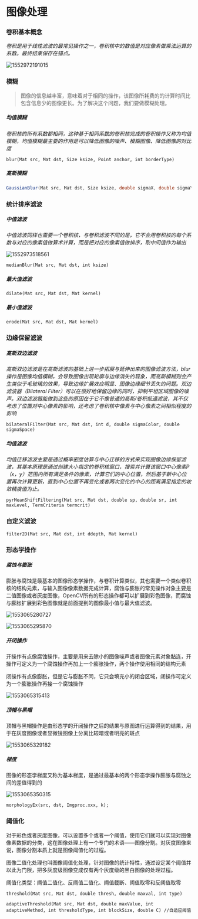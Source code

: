 # 图像处理

### 卷积基本概念

*卷积是用于线性滤波的最常见操作之一，卷积核中的数值是对应像素做乘法运算的系数。最终结果保存在锚点。*

![1552972191015](./../images/1552972191015.png)

### 模糊

> 图像的信息越丰富，意味着对于相同的操作，该图像所耗费的的计算时间比包含信息少的图像更长。为了解决这个问题，我们要做模糊处理。

##### 均值模糊

*卷积核的所有系数都相同，这种基于相同系数的卷积核完成的卷积操作又称为均值模糊，均值模糊最主要的作用是可以降低图像的噪声、模糊图像、降低图像的对比度*

```
blur(Mat src, Mat dst, Size ksize, Point anchor, int borderType)
```

##### 高斯模糊

```java
GaussianBlur(Mat src, Mat dst, Size ksize, double sigmaX, double sigmaY, int borderType)
```

### 统计排序滤波

##### 中值滤波

*中值滤波同样也需要一个卷积核，与卷积滤波不同的是，它不会用卷积核的每个系数与对应的像素值做算术计算，而是把对应的像素值做排序，取中间值作为输出*

![1552973518561](./../images/1552973518561.png)

```
medianBlur(Mat src, Mat dst, int ksize)
```

##### 最大值滤波

```
dilate(Mat src, Mat dst, Mat kernel) 
```

##### 最小值滤波

```
erode(Mat src, Mat dst, Mat kernel) 
```

### 边缘保留滤波

##### 高斯双边滤波

*高斯双边滤波是在高斯滤波的基础上进一步拓展与延伸出来的图像滤波方法，blur操作是图像均值模糊，会导致图像出现轮廓与边缘消失的现象，而高斯模糊则会产生类似于毛玻璃的效果，导致边缘扩展效应明显、图像边缘细节丢失的问题。双边滤波器（Bilateral Filter）可以在很好地保留边缘的同时，抑制平坦区域图像的噪声。双边滤波器能做到这些的原因在于它不像普通的高斯/卷积低通滤波，其不仅考虑了位置对中心像素的影响，还考虑了卷积核中像素与中心像素之间相似程度的影响*

```
bilateralFilter(Mat src, Mat dst, int d, double sigmaColor, double sigmaSpace)
```



##### 均值滤波

*均值迁移滤波主要是通过概率密度估算与中心迁移的方式来实现图像边缘保留滤波，其基本原理是通过创建大小指定的卷积核窗口，搜索并计算该窗口中心像素P（x，y）范围内所有满足条件的像素，计算它们的中心位置，然后基于新中心位置再次计算更新，直到中心位置不再变化或者两次变化的中心的距离满足指定的收敛精度值为止。*

```
pyrMeanShiftFiltering(Mat src, Mat dst, double sp, double sr, int maxLevel, TermCriteria termcrit)
```



### 自定义滤波

```
filter2D(Mat src, Mat dst, int ddepth, Mat kernel)
```

### 形态学操作

##### 腐蚀与膨胀

膨胀与腐蚀是最基本的图像形态学操作，与卷积计算类似，其也需要一个类似卷积核的结构元素，与输入图像像素数据完成计算，腐蚀与膨胀的常见操作对象主要是二值图像或者灰度图像，OpenCV所有的形态操作都可以扩展到彩色图像，而腐蚀与膨胀扩展到彩色图像就是前面提到的图像最小值与最大值滤波。

![1553065280727](./../images/1553065280727.png)

![1553065295870](./../images/1553065295870.png)

##### 开闭操作

开操作有点像腐蚀操作，主要是用来去除小的图像噪声或者图像元素对象黏连，开操作可定义为一个腐蚀操作再加上一个膨胀操作，两个操作使用相同的结构元素

闭操作有点像膨胀，但是它与膨胀不同，它只会填充小的闭合区域，闭操作可定义为一个膨胀操作再接一个腐蚀操作

![1553065315413](./../images/1553065315413.png)

##### 顶帽与黑帽

顶帽与黑帽操作是由形态学的开闭操作之后的结果与原图进行运算得到的结果，用于在灰度图像或者显微镜图像上分离比较暗或者明亮的斑点

![1553065329182](./../images/1553065329182.png)

##### 梯度

图像的形态学梯度又称为基本梯度，是通过最基本的两个形态学操作膨胀与腐蚀之间的差值得到的

![1553065350315](./../images/1553065350315.png)

```
morphologyEx(src, dst, Imgproc.xxx, k);
```

### 阈值化

对于彩色或者灰度图像，可以设置多个或者一个阈值，使用它们就可以实现对图像像素数据的分类，这在图像处理上有一个专门的术语——图像分割。对灰度图像来说，图像分割本质上就是图像阈值化的过程。

图像二值化处理也叫图像阈值化处理，针对图像的统计特性，通过设定某个阈值并以此为门限，把多灰度级图像变成仅有两个灰度级的黑白图像的处理过程。

阈值化类型：阈值二值化、反阈值二值化、阈值截断、阈值取零和反阈值取零

```
threshold(Mat src, Mat dst, double thresh, double maxval, int type)
```

```
adaptiveThreshold(Mat src, Mat dst, double maxValue, int adaptiveMethod, int thresholdType, int blockSize, double C) //自适应阈值
```

